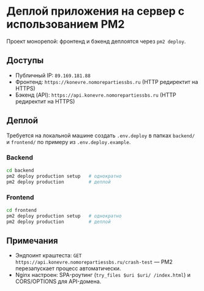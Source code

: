 # Деплой приложения на сервер с использованием PM2

Проект монорепой: фронтенд и бэкенд деплоятся через `pm2 deploy`.

## Доступы

- Публичный IP: `89.169.181.88`
- Фронтенд: `https://konevre.nomorepartiessbs.ru` (HTTP редиректит на HTTPS)
- Бэкенд (API): `https://api.konevre.nomorepartiessbs.ru` (HTTP редиректит на HTTPS)

## Деплой

Требуется на локальной машине создать `.env.deploy` в папках `backend/` и `frontend/` по примеру из `.env.deploy.example`.

### Backend

```bash
cd backend
pm2 deploy production setup   # однократно
pm2 deploy production         # деплой
```

### Frontend

```bash
cd frontend
pm2 deploy production setup   # однократно
pm2 deploy production         # деплой
```

## Примечания

- Эндпоинт краштеста: `GET https://api.konevre.nomorepartiessbs.ru/crash-test` — PM2 перезапускает процесс автоматически.
- Nginx настроен: SPA-роутинг (`try_files $uri $uri/ /index.html`) и CORS/OPTIONS для API-домена.